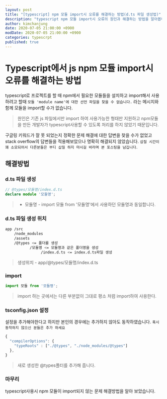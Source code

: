 ```yaml
---
layout: post
title: "[typescript] npm 모듈 import시 오류를 해결하는 방법(d.ts 파일 생성법)"
description: "typescript npm 모듈 import시 오류의 원인과 해결하는 방법을 알아봅니다."
author: kimchanjung
date: 2020-07-05 21:00:00 +0900
modDate: 2020-07-05 21:00:00 +0900
categories: typescrpt
published: true
---
```


# Typescript에서 js npm 모듈 import시 오류를 해결하는 방법
typescript로 프로젝트를 할 때 npm에서 필요한 모듈들을 설치하고 import해서 사용하려고 할때 `모듈 'module name'에 대한 선언 파일을 찾을 수 없습니다.` 라는 메시지와 함께 모듈을 import할 수가 없습니다.
> 원인은 기존 js 파일에서만 import 하여 사용가능한 형태만 지원하고 npm모듈을 만든 개발자가 typescript사용할 수 있도록 처리를 하지 않았기 때문입니다.

구글링 키워드가 잘 못 되었는지 정확한 문제 해결에 대한 답변을 찾을 수가 없었고 stack overflow의 답변들을 적용해보았으나 명확히 해결되지 않았습니다. `삽질 시간이 꽤 소모되어서 다른분들은 부디 삽질 하지 마시길 바라며 본 포스팅을 남깁니다`.

## 해결방법
### d.ts 파일 생성
```typescript
// @types/모듈명/index.d.ts 
declare module '모듈명';
```
> - 모듈명 - import 모듈 from '모듈명'에서 사용하던 모듈명과 동일합니다.

### d.ts 파일 생성 위치
```bash
app /src
    /node_modules
    /assets
    /@types <= 폴더를 생성
           /모듈명 <= 모듈명과 같은 폴더명을 생성
                /index.d.ts <= index.d.ts파일 생성
```
> 생성위치 - app/@types/모듈명/index.d.ts 

### import
```typescript
import 모듈 from '모듈명';
```
> import 하는 곳에서는 다른 부분없이 그대로 평소 처럼 import하여 사용한다.

### tsconfig.json 설정
설정을 추가해야한다고 하지만 본인의 경우에는 추가하지 않아도 동작하였습니다. `혹시 동작하지 않으신 분들은 추가 하세요`
```javascript
{
  "compilerOptions": {
    "typeRoots" : ["./@types", "./node_modules/@types"]
  },
}
```
> 새로 생성한 @types폴터를 추가해 줍니다.

### 마무리
typescript사용시 npm 모듈이 import되지 않는 문제 해결방법을 알아 보았습니다.